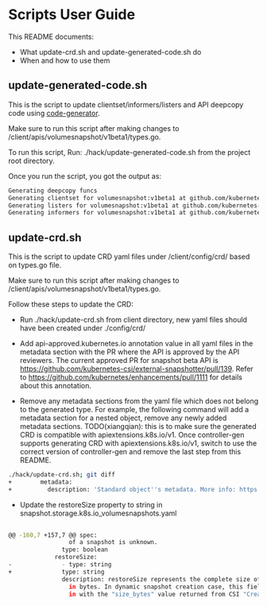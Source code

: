 # Scripts User Guide

This README documents:
* What update-crd.sh and update-generated-code.sh do
* When and how to use them

## update-generated-code.sh

This is the script to update clientset/informers/listers and API deepcopy code using [code-generator](https://github.com/kubernetes/code-generator).

Make sure to run this script after making changes to /client/apis/volumesnapshot/v1beta1/types.go.

To run this script, Run: ./hack/update-generated-code.sh from the project root directory.

Once you run the script, you got the output as:
```bash
Generating deepcopy funcs
Generating clientset for volumesnapshot:v1beta1 at github.com/kubernetes-csi/external-snapshotter/client/v2/clientset
Generating listers for volumesnapshot:v1beta1 at github.com/kubernetes-csi/external-snapshotter/client/v2/listers
Generating informers for volumesnapshot:v1beta1 at github.com/kubernetes-csi/external-snapshotter/client/v2/informers

```


## update-crd.sh

This is the script to update CRD yaml files under /client/config/crd/ based on types.go file.

Make sure to run this script after making changes to /client/apis/volumesnapshot/v1beta1/types.go.

Follow these steps to update the CRD:

* Run ./hack/update-crd.sh from client directory, new yaml files should have been created under ./config/crd/

* Add api-approved.kubernetes.io annotation value in all yaml files in the metadata section with the PR where the API is approved by the API reviewers. The current approved PR for snapshot beta API is https://github.com/kubernetes-csi/external-snapshotter/pull/139. Refer to https://github.com/kubernetes/enhancements/pull/1111 for details about this annotation.

* Remove any metadata sections from the yaml file which does not belong to the generated type.
For example, the following command will add a metadata section for a nested object, remove any newly added metadata sections. TODO(xiangqian): this is to make sure the generated CRD is compatible with apiextensions.k8s.io/v1. Once controller-gen supports generating CRD with apiextensions.k8s.io/v1, switch to use the correct version of controller-gen and remove the last step from this README.
```bash
./hack/update-crd.sh; git diff
+        metadata:
+          description: 'Standard object''s metadata. More info: https://git.k8s.io/community/contributors/devel/api-conventions.md#metadata'
```
* Update the restoreSize property to string in snapshot.storage.k8s.io_volumesnapshots.yaml  

```bash
    
@@ -160,7 +157,7 @@ spec:
                 of a snapshot is unknown.
               type: boolean
             restoreSize:
-              - type: string
+              type: string
               description: restoreSize represents the complete size of the snapshot
                 in bytes. In dynamic snapshot creation case, this field will be filled
                 in with the "size_bytes" value returned from CSI "CreateSnapshotRequest"

```

